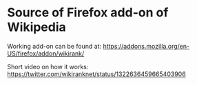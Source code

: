 # Source of Firefox add-on of Wikipedia
Working add-on can be found at: https://addons.mozilla.org/en-US/firefox/addon/wikirank/

Short video on how it works: https://twitter.com/wikiranknet/status/1322636459665403906
